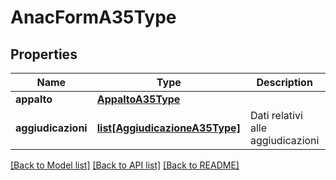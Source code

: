 # AnacFormA35Type

## Properties
Name | Type | Description | Notes
------------ | ------------- | ------------- | -------------
**appalto** | [**AppaltoA35Type**](AppaltoA35Type.md) |  | 
**aggiudicazioni** | [**list[AggiudicazioneA35Type]**](AggiudicazioneA35Type.md) | Dati relativi alle aggiudicazioni | 

[[Back to Model list]](../README.md#documentation-for-models) [[Back to API list]](../README.md#documentation-for-api-endpoints) [[Back to README]](../README.md)

